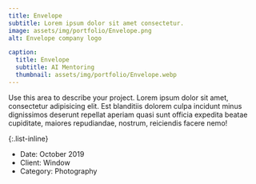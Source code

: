 ```yaml
---
title: Envelope
subtitle: Lorem ipsum dolor sit amet consectetur.
image: assets/img/portfolio/Envelope.png
alt: Envelope company logo

caption:
  title: Envelope
  subtitle: AI Mentoring
  thumbnail: assets/img/portfolio/Envelope.webp
---
```

Use this area to describe your project. Lorem ipsum dolor sit amet, consectetur adipisicing elit. Est blanditiis dolorem culpa incidunt minus dignissimos deserunt repellat aperiam quasi sunt officia expedita beatae cupiditate, maiores repudiandae, nostrum, reiciendis facere nemo!

{:.list-inline}
- Date: October 2019
- Client: Window
- Category: Photography

